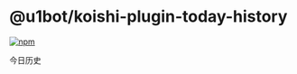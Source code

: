 # @u1bot/koishi-plugin-today-history

[![npm](https://img.shields.io/npm/v/@u1bot/koishi-plugin-today-history?style=flat-square)](https://www.npmjs.com/package/@u1bot/koishi-plugin-today-history)

今日历史
